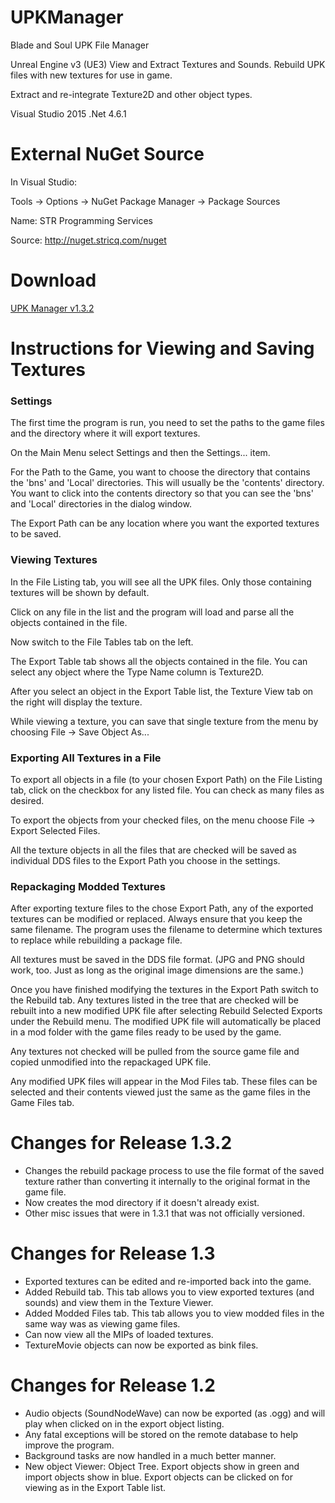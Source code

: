 # UPKManager
Blade and Soul UPK File Manager

Unreal Engine v3 (UE3) View and Extract Textures and Sounds.  Rebuild UPK files with new textures for use in game.

Extract and re-integrate Texture2D and other object types.

Visual Studio 2015 .Net 4.6.1

# External NuGet Source
In Visual Studio:

Tools -> Options -> NuGet Package Manager -> Package Sources

Name: STR Programming Services

Source: http://nuget.stricq.com/nuget

# Download
[UPK Manager v1.3.2](https://bns.stricq.com/Files/UpkManager.Installer_1.3.2.zip)

# Instructions for Viewing and Saving Textures
### Settings
The first time the program is run, you need to set the paths to the game files and the directory where it will export textures.

On the Main Menu select Settings and then the Settings... item.

For the Path to the Game, you want to choose the directory that contains the 'bns' and 'Local' directories.  This will usually be the 'contents' directory.  You want to click into the contents directory so that you can see the 'bns' and 'Local' directories in the dialog window.

The Export Path can be any location where you want the exported textures to be saved.

### Viewing Textures
In the File Listing tab, you will see all the UPK files.  Only those containing textures will be shown by default.

Click on any file in the list and the program will load and parse all the objects contained in the file.

Now switch to the File Tables tab on the left.

The Export Table tab shows all the objects contained in the file.  You can select any object where the Type Name column is Texture2D.

After you select an object in the Export Table list, the Texture View tab on the right will display the texture.

While viewing a texture, you can save that single texture from the menu by choosing File -> Save Object As...

### Exporting All Textures in a File
To export all objects in a file (to your chosen Export Path) on the File Listing tab, click on the checkbox for any listed file.  You can check as many files as desired.

To export the objects from your checked files, on the menu choose File -> Export Selected Files.

All the texture objects in all the files that are checked will be saved as individual DDS files to the Export Path you choose in the settings.

### Repackaging Modded Textures
After exporting texture files to the chose Export Path, any of the exported textures can be modified or replaced.  Always ensure that you keep the same filename.  The program uses the filename to determine which textures to replace while rebuilding a package file.

All textures must be saved in the DDS file format.  (JPG and PNG should work, too.  Just as long as the original image dimensions are the same.)

Once you have finished modifying the textures in the Export Path switch to the Rebuild tab.  Any textures listed in the tree that are checked will be rebuilt into a new modified UPK file after selecting Rebuild Selected Exports under the Rebuild menu.  The modified UPK file will automatically be placed in a mod folder with the game files ready to be used by the game.

Any textures not checked will be pulled from the source game file and copied unmodified into the repackaged UPK file.

Any modified UPK files will appear in the Mod Files tab.  These files can be selected and their contents viewed just the same as the game files in the Game Files tab.

# Changes for Release 1.3.2

* Changes the rebuild package process to use the file format of the saved texture rather than converting it internally to the original format in the game file.
* Now creates the mod directory if it doesn't already exist.
* Other misc issues that were in 1.3.1 that was not officially versioned.

# Changes for Release 1.3

* Exported textures can be edited and re-imported back into the game.
* Added Rebuild tab.  This tab allows you to view exported textures (and sounds) and view them in the Texture Viewer.
* Added Modded Files tab.  This tab allows you to view modded files in the same way was as viewing game files.
* Can now view all the MIPs of loaded textures.
* TextureMovie objects can now be exported as bink files.

# Changes for Release 1.2

* Audio objects (SoundNodeWave) can now be exported (as .ogg) and will play when clicked on in the export object listing.
* Any fatal exceptions will be stored on the remote database to help improve the program.
* Background tasks are now handled in a much better manner.
* New object Viewer: Object Tree.  Export objects show in green and import objects show in blue.  Export objects can be clicked on for viewing as in the Export Table list.

